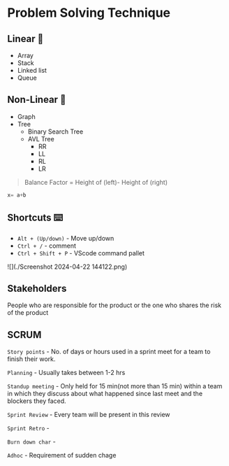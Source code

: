 # Problem Solving Technique

## Linear 🔗

- Array
- Stack
- Linked list
- Queue

## Non-Linear 🌳

- Graph
- Tree
    - Binary Search Tree
    - AVL Tree
        - RR
        - LL
        - RL
        - LR

> Balance Factor = Height of (left)- Height of (right)

```python
x= a+b
```

## Shortcuts ⌨️

- `Alt + (Up/down)` - Move up/down
- `Ctrl + /` - comment
- `Ctrl + Shift + P` - VScode command pallet

![](./Screenshot 2024-04-22 144122.png)

## Stakeholders

People who are responsible for the product or the one who shares the risk of the product

## SCRUM

`Story points` - No. of days or hours used in a sprint meet for a team to finish their work.

`Planning` - Usually takes between 1-2 hrs

`Standup meeting` - Only held for 15 min(not more than 15 min) within a team in which they discuss about what happened since last meet and the blockers they faced.

`Sprint Review` - Every team will be present in this review

`Sprint Retro` - 

`Burn down char` - 

`Adhoc` - Requirement of sudden chage